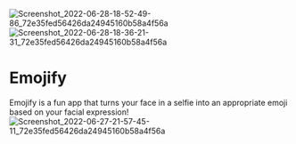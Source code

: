 ![Screenshot_2022-06-28-18-52-49-86_72e35fed56426da24945160b58a4f56a](https://user-images.githubusercontent.com/66296461/176724702-ac34e53b-ab13-46d7-86c1-0adb80b3b664.jpg)
![Screenshot_2022-06-28-18-36-21-31_72e35fed56426da24945160b58a4f56a](https://user-images.githubusercontent.com/66296461/176724808-9cf78002-2027-4fea-850f-7faec4b59311.jpg)
# Emojify
Emojify is a fun app that turns your face in a selfie into an appropriate emoji based on your facial expression!
![Screenshot_2022-06-27-21-57-45-11_72e35fed56426da24945160b58a4f56a](https://user-images.githubusercontent.com/66296461/176722991-e6c4116c-8ede-467e-b830-d07d40e15b49.jpg)
